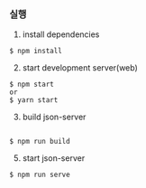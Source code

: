 ### 실행

1. install dependencies

```
$ npm install
```
2. start development server(web)

```
$ npm start
or
$ yarn start

```


3. build json-server

```

$ npm run build

```


5. start json-server

```
$ npm run serve

```

